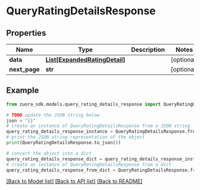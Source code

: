 # QueryRatingDetailsResponse



## Properties

Name | Type | Description | Notes
------------ | ------------- | ------------- | -------------
**data** | [**List[ExpandedRatingDetail]**](ExpandedRatingDetail.md) |  | [optional] 
**next_page** | **str** |  | [optional] 

## Example

```python
from zuora_sdk.models.query_rating_details_response import QueryRatingDetailsResponse

# TODO update the JSON string below
json = "{}"
# create an instance of QueryRatingDetailsResponse from a JSON string
query_rating_details_response_instance = QueryRatingDetailsResponse.from_json(json)
# print the JSON string representation of the object
print(QueryRatingDetailsResponse.to_json())

# convert the object into a dict
query_rating_details_response_dict = query_rating_details_response_instance.to_dict()
# create an instance of QueryRatingDetailsResponse from a dict
query_rating_details_response_from_dict = QueryRatingDetailsResponse.from_dict(query_rating_details_response_dict)
```
[[Back to Model list]](../README.md#documentation-for-models) [[Back to API list]](../README.md#documentation-for-api-endpoints) [[Back to README]](../README.md)


